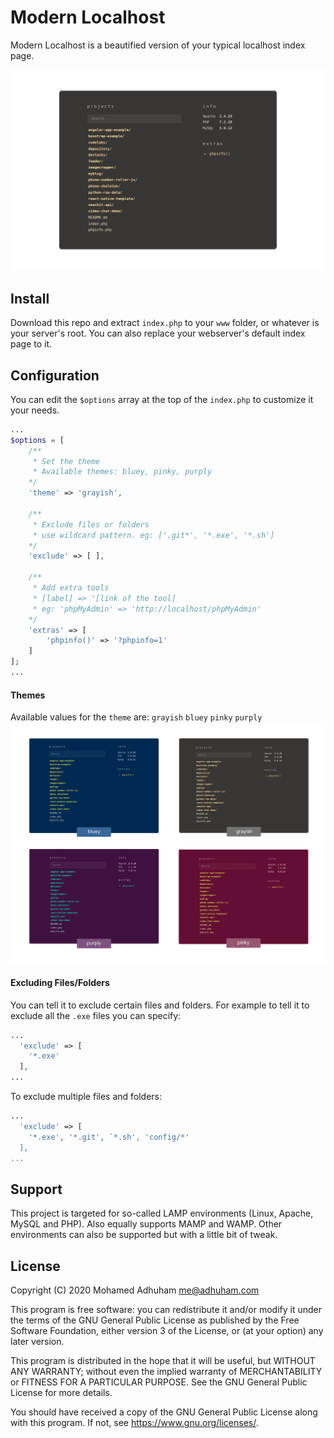 # Modern Localhost
Modern Localhost is a beautified version of your typical localhost index page.

![Modern Localhost with the grayish theme](assets/screenshot2.png)

## Install
Download this repo and extract `index.php` to your `www` folder, or whatever is your server's root. You can also replace your webserver's default index page to it.

## Configuration
You can edit the `$options` array at the top of the `index.php` to customize it your needs.
```php
...
$options = [
    /**
     * Set the theme
     * Available themes: bluey, pinky, purply
    */
    'theme' => 'grayish',

    /**
     * Exclude files or folders
     * use wildcard pattern. eg: ['.git*', '*.exe', '*.sh']
    */
    'exclude' => [ ],

    /**
     * Add extra tools 
     * [label] => '[link of the tool]
     * eg: 'phpMyAdmin' => 'http://localhost/phpMyAdmin'
    */
    'extras' => [
	    'phpinfo()' => '?phpinfo=1'
    ]
];
...
```

#### Themes
Available values for the `theme` are: `grayish` `bluey` `pinky` `purply`
![Screenshot of available themes](assets/themes1.png)

#### Excluding Files/Folders
You can tell it to exclude certain files and folders. For example to tell it to exclude all the `.exe` files you can specify:
```php
...
  'exclude' => [
    '*.exe'
  ],
...
```
To exclude multiple files and folders:
```php
...
  'exclude' => [
    '*.exe', '*.git', `*.sh', 'config/*'
  ],
...
```

## Support
This project is targeted for so-called LAMP environments (Linux, Apache, MySQL and PHP). Also equally supports MAMP and WAMP. Other environments can also be supported but with a little bit of tweak.

## License
Copyright (C) 2020 Mohamed Adhuham <me@adhuham.com>

This program is free software: you can redistribute it and/or modify
it under the terms of the GNU General Public License as published by
the Free Software Foundation, either version 3 of the License, or
(at your option) any later version.

This program is distributed in the hope that it will be useful,
but WITHOUT ANY WARRANTY; without even the implied warranty of
MERCHANTABILITY or FITNESS FOR A PARTICULAR PURPOSE.  See the
GNU General Public License for more details.

You should have received a copy of the GNU General Public License
along with this program.  If not, see <https://www.gnu.org/licenses/>.
